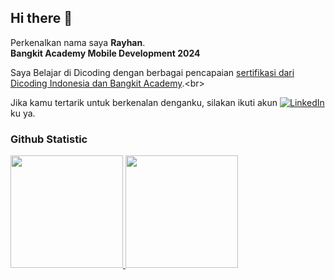 ## Hi there 👋

Perkenalkan nama saya **Rayhan**.<br>
**Bangkit Academy Mobile Development 2024**<br>

Saya Belajar di Dicoding dengan berbagai pencapaian [sertifikasi dari Dicoding Indonesia dan Bangkit Academy]([https://www.coursera.org/account/accomplishments/specialization/CLKJD8XBXJ3M](https://drive.google.com/drive/folders/1F9zQETSrU6QmiuYAxFb7qI_4mdQ7n7uh?hl=id)).<br>

Jika kamu tertarik untuk berkenalan denganku, silakan ikuti akun [![LinkedIn](https://img.shields.io/badge/LinkedIn-%230077B5.svg?logo=linkedin&logoColor=white)](https://www.linkedin.com/in/rayhan-ray-022933244/) ku ya.

### Github Statistic
<p align="left">
<a href="https://github.com/rayhan204">
  <img height="180em" src="https://github-readme-stats-eight-theta.vercel.app/api?username=rayhan204&show_icons=true&theme=algolia&include_all_commits=true&count_private=true"/>
  <img height="180em" src="https://github-readme-stats-eight-theta.vercel.app/api/top-langs/?username=rayhan204&layout=compact&layout=compact&theme=algolia"/>
</a>
</p>
<!--
**rayhan204/rayhan204** is a ✨ _special_ ✨ repository because its `README.md` (this file) appears on your GitHub profile.

Here are some ideas to get you started:

- 🔭 I’m currently working on ...
- 🌱 I’m currently learning ...
- 👯 I’m looking to collaborate on ...
- 🤔 I’m looking for help with ...
- 💬 Ask me about ...
- 📫 How to reach me: ...
- 😄 Pronouns: ...
- ⚡ Fun fact: ...
-->
